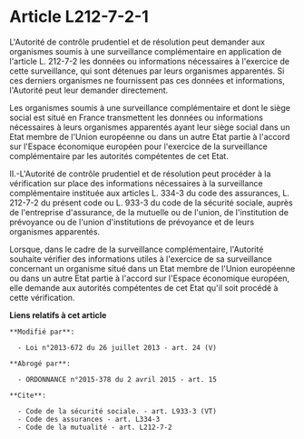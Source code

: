 # Article L212-7-2-1

L'Autorité de contrôle prudentiel et de résolution peut demander aux organismes soumis à une surveillance complémentaire en
application de l'article L. 212-7-2 les données ou informations nécessaires à l'exercice de cette surveillance, qui sont
détenues par leurs organismes apparentés. Si ces derniers organismes ne fournissent pas ces données et informations,
l'Autorité peut leur demander directement. 

Les organismes soumis à une surveillance complémentaire et dont le siège social est situé en France transmettent les données
ou informations nécessaires à leurs organismes apparentés ayant leur siège social dans un Etat membre de l'Union européenne
ou dans un autre Etat partie à l'accord sur l'Espace économique européen pour l'exercice de la surveillance complémentaire
par les autorités compétentes de cet Etat. 

II.-L'Autorité de contrôle prudentiel et de résolution peut procéder à la vérification sur place des informations nécessaires
à la surveillance complémentaire instituée aux articles L. 334-3 du code des assurances, L. 212-7-2 du présent code ou L.
933-3 du code de la sécurité sociale, auprès de l'entreprise d'assurance, de la mutuelle ou de l'union, de l'institution de
prévoyance ou de l'union d'institutions de prévoyance et de leurs organismes apparentés. 

Lorsque, dans le cadre de la surveillance complémentaire, l'Autorité souhaite vérifier des informations utiles à l'exercice
de sa surveillance concernant un organisme situé dans un Etat membre de l'Union européenne ou dans un autre Etat partie à
l'accord sur l'Espace économique européen, elle demande aux autorités compétentes de cet Etat qu'il soit procédé à cette
vérification.

**Liens relatifs à cet article**

	**Modifié par**:

	  - Loi n°2013-672 du 26 juillet 2013 - art. 24 (V)

	**Abrogé par**:

	  - ORDONNANCE n°2015-378 du 2 avril 2015 - art. 15

	**Cite**:

	  - Code de la sécurité sociale. - art. L933-3 (VT)
	  - Code des assurances - art. L334-3
	  - Code de la mutualité - art. L212-7-2
